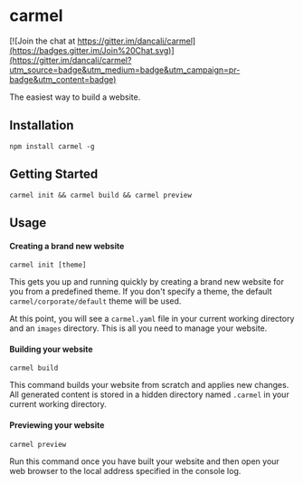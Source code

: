 # carmel

[![Join the chat at https://gitter.im/dancali/carmel](https://badges.gitter.im/Join%20Chat.svg)](https://gitter.im/dancali/carmel?utm_source=badge&utm_medium=badge&utm_campaign=pr-badge&utm_content=badge)

The easiest way to build a website.

## Installation

```
npm install carmel -g
```

## Getting Started

```
carmel init && carmel build && carmel preview
```

## Usage

#### Creating a brand new website

```
carmel init [theme]
```

This gets you up and running quickly by creating a brand new website for you from a predefined theme. If you don't specify a theme, the default ```carmel/corporate/default``` theme will be used.

At this point, you will see a ```carmel.yaml``` file in your current working directory and an ```images``` directory. This is all you need to manage your website.


#### Building your website

```
carmel build
```

This command builds your website from scratch and applies new changes. All generated content is stored in a hidden directory named ```.carmel``` in your current working directory.


#### Previewing your website

```
carmel preview
```

Run this command once you have built your website and then open your web browser to the local address specified in the console log.
